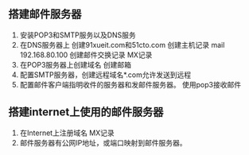 ## 搭建邮件服务器
1. 安装POP3和SMTP服务以及DNS服务
2. 在DNS服务器上 创建91xueit.com和51cto.com
   创建主机记录 mail 192.168.80.100
   创建邮件交换记录 MX记录
3. 在POP3服务器上创建域名 创建邮箱
4. 配置SMTP服务器，创建远程域名*.com允许发送到远程
5. 配置邮件客户端指明收件的服务器和发邮件服务器。
   使用pop3接收邮件

## 搭建internet上使用的邮件服务器
1. 在Internet上注册域名 MX记录
2. 邮件服务器有公网IP地址，或端口映射到邮件服务器。